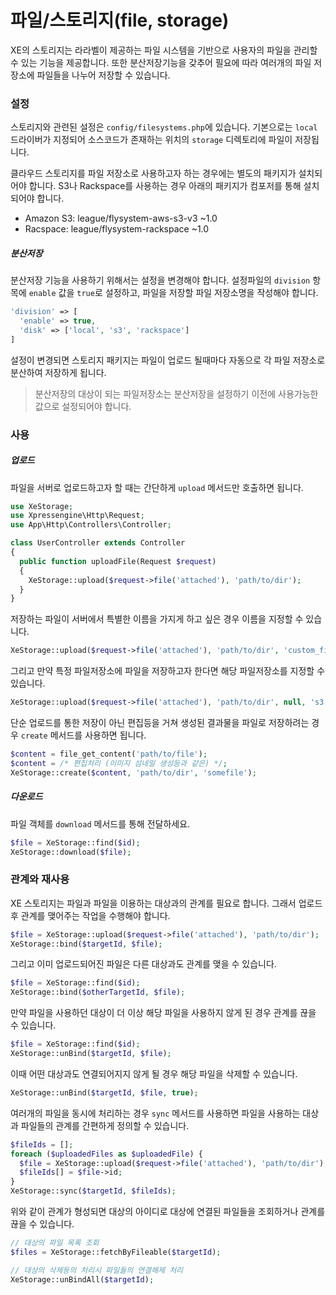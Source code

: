 # 파일/스토리지\(file, storage\)

XE의 스토리지는 라라벨이 제공하는 파일 시스템을 기반으로 사용자의 파일을 관리할 수 있는 기능을 제공합니다. 또한 분산저장기능을 갖추어 필요에 따라 여러개의 파일 저장소에 파일들을 나누어 저장할 수 있습니다.

### 설정

스토리지와 관련된 설정은 `config/filesystems.php`에 있습니다. 기본으로는 `local`드라이버가 지정되어 소스코드가 존재하는 위치의 `storage` 디렉토리에 파일이 저장됩니다.

클라우드 스토리지를 파일 저장소로 사용하고자 하는 경우에는 별도의 패키지가 설치되어야 합니다. S3나 Rackspace를 사용하는 경우 아래의 패키지가 컴포저를 통해 설치되어야 합니다.

* Amazon S3: league/flysystem-aws-s3-v3 ~1.0
* Racspace: league/flysystem-rackspace ~1.0

##### 분산저장

분산저장 기능을 사용하기 위해서는 설정을 변경해야 합니다. 설정파일의 `division` 항목에 `enable` 값을 `true`로 설정하고, 파일을 저장할 파일 저장소명을 작성해야 합니다.

```php
'division' => [
  'enable' => true,
  'disk' => ['local', 's3', 'rackspace']
]
```

설정이 변경되면 스토리지 패키지는 파일이 업로드 될때마다 자동으로 각 파일 저장소로 분산하여 저장하게 됩니다.

> 분산저장의 대상이 되는 파일저장소는 분산저장을 설정하기 이전에 사용가능한 값으로 설정되어야 합니다.

### 사용

##### 업로드

파일을 서버로 업로드하고자 할 때는 간단하게 `upload` 메서드만 호출하면 됩니다.

```php
use XeStorage;
use Xpressengine\Http\Request;
use App\Http\Controllers\Controller;

class UserController extends Controller
{
  public function uploadFile(Request $request)
  {
    XeStorage::upload($request->file('attached'), 'path/to/dir');
  }
}
```

저장하는 파일이 서버에서 특별한 이름을 가지게 하고 싶은 경우 이름을 지정할 수 있습니다.

```php
XeStorage::upload($request->file('attached'), 'path/to/dir', 'custom_file_name');
```

그리고 만약 특정 파일저장소에 파일을 저장하고자 한다면 해당 파일저장소를 지정할 수 있습니다.

```php
XeStorage::upload($request->file('attached'), 'path/to/dir', null, 's3');
```

단순 업로드를 통한 저장이 아닌 편집등을 거쳐 생성된 결과물을 파일로 저장하려는 경우 `create` 메서드를 사용하면 됩니다.

```php
$content = file_get_content('path/to/file');
$content = /* 편집처리 (이미지 섬네일 생성등과 같은) */;
XeStorage::create($content, 'path/to/dir', 'somefile');
```

##### 다운로드

파일 객체를 `download` 메서드를 통해 전달하세요.

```php
$file = XeStorage::find($id);
XeStorage::download($file);
```

### 관계와 재사용

XE 스토리지는 파일과 파일을 이용하는 대상과의 관계를 필요로 합니다. 그래서 업로드 후 관계를 맺어주는 작업을 수행해야 합니다.

```php
$file = XeStorage::upload($request->file('attached'), 'path/to/dir');
XeStorage::bind($targetId, $file);
```

그리고 이미 업로드되어진 파일은 다른 대상과도 관계를 맺을 수 있습니다.

```php
$file = XeStorage::find($id);
XeStorage::bind($otherTargetId, $file);
```

만약 파일을 사용하던 대상이 더 이상 해당 파일을 사용하지 않게 된 경우 관계를 끊을 수 있습니다.

```php
$file = XeStorage::find($id);
XeStorage::unBind($targetId, $file);
```

이때 어떤 대상과도 연결되어지지 않게 될 경우 해당 파일을 삭제할 수 있습니다.

```php
XeStorage::unBind($targetId, $file, true);
```

여러개의 파일을 동시에 처리하는 경우 `sync` 메서드를 사용하면 파일을 사용하는 대상과 파일들의 관계를 간편하게 정의할 수 있습니다.

```php
$fileIds = [];
foreach ($uploadedFiles as $uploadedFile) {
  $file = XeStorage::upload($request->file('attached'), 'path/to/dir');
  $fileIds[] = $file->id;
}
XeStorage::sync($targetId, $fileIds);
```

위와 같이 관계가 형성되면 대상의 아이디로 대상에 연결된 파일들을 조회하거나 관계를 끊을 수 있습니다.

```php
// 대상의 파일 목록 조회
$files = XeStorage::fetchByFileable($targetId);

// 대상의 삭제등의 처리시 파일들의 연결해제 처리
XeStorage::unBindAll($targetId);
```



